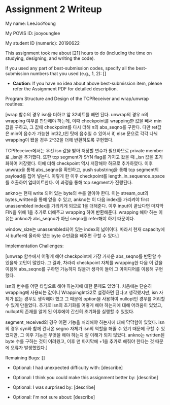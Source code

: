 Assignment 2 Writeup
=============

My name: LeeJooYoung

My POVIS ID: jooyounglee

My student ID (numeric): 20190622

This assignment took me about [21] hours to do (including the time on studying, designing, and writing the code).

If you used any part of best-submission codes, specify all the best-submission numbers that you used (e.g., 1, 2): []

- **Caution**: If you have no idea about above best-submission item, please refer the Assignment PDF for detailed description.

Program Structure and Design of the TCPReceiver and wrap/unwrap routines:

[wrap 함수의 경우 isn을 더하고 앞 32비트를 빼면 된다. unwrap의 경우 n의 wrapping 여부를 판단해야 하는데, 이때 checkpoint를 wrapping한 값을 빼서 min 값을 구하고, 그 값에 checkpoint를 다시 더해 n의 abs_seqno를 구한다. 다만 ret값은 min이 음수가 가능한 int32_t인 탓에 음수일 수 있어서 if, else 문으로 각각 나눠 wrapping이 됐을 경우 2^32을 더해 반환하도록 구현했다.

TCPReceiver에서는 우선 isn 값을 받아 저장할 변수가 필요하므로 private member로 _isn을 추가했다. 또한 tcp segment가 SYN flag를 가지고 왔을 때 _isn 값을 초기화하여 저장했다. 이에 더해 checkpoint 역시 저장해야 하므로 추가하였다. 이후 unwrap을 통해 abs_seqno을 확인하고, push substring을 통해 tcp segment의 payload를 집어 넣는다. 이렇게 한 이후 checkpoint를 length_in_sequence_space를 호출하여 업데이트한다. 이 과정을 통해 tcp segment가 진행된다.

ankno는 현재 write 되어 있는 byte의 수를 알아야 한다. 이는 stream_out의 bytes_written을 통해 얻을 수 있고, ankno는 이 다음 index를 가리켜야 first unassembled index를 가리키게 되므로 1을 더해준다. 이후 input이 끝났다면 마지막 FIN을 위해 1을 추가로 더해주고 wrapping 하여 반환해준다. wrapping 해야 하는 이유는 ankno가 abs_seqno가 아닌 seqno를 refer해야 하기 때문이다.

window_size는 unassembled되어 있는 index의 넓이이다. 따라서 현재 capacity에서 buffer에 올라와 있는 byte 수만큼을 빼주면 구할 수 있다.]

Implementation Challenges:

[unwrap 함수에서 어떻게 해야 checkpoint에 가장 가까운 abs_seqno를 반환할 수 있을까 고민이 많았다. 그 결과, 차라리 checkpoint 자체를 wrapping한 다음 이 값을 이용해 abs_seqno를 구하면 가능하지 않을까 생각이 들어 그 아이디어를 이용해 구현했다.

isn의 변수를 어떤 타입으로 해야 하는지에 대한 문제도 있었다. 처음에는 단순히 wrapping에 사용되는 값이니 WrappingInt32로 설정하면 된다고 생각했지만, isn 자체가 없는 경우도 생각해야 했고 그 때문에 option을 사용하여 nullopt인 경우를 처리할 수 있게 만들었다. 추가로 isn의 초기화를 어떻게 해야 하는지에 대해 어려움이 있었고, nullopt의 존재를 알게 된 이후에야 간신히 초기화를 실행할 수 있었다.

segment_received의 경우 어떤 기능을 처리해야 하는지에 대해 막막함이 있었다. isn의 경우 syn와 함께 건너온 segno 자체가 isn의 역할을 해줄 수 있기 때문에 구할 수 있었지만, 그 이후 기능은 무엇을 해야 하는지 잘 이해가 되지 않았다. ankno는 written된 byte 수를 구하는 것이 어려웠고, 이후 맨 마지막에 +1을 추가로 해줘야 한다는 것 때문에 오류가 발생했었다.]

Remaining Bugs:
[]

- Optional: I had unexpected difficulty with: [describe]

- Optional: I think you could make this assignment better by: [describe]

- Optional: I was surprised by: [describe]

- Optional: I'm not sure about: [describe]
